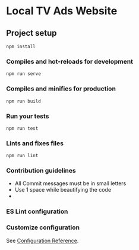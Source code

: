 # Local TV Ads Website

## Project setup
```
npm install
```

### Compiles and hot-reloads for development
```
npm run serve
```

### Compiles and minifies for production
```
npm run build
```

### Run your tests
```
npm run test
```

### Lints and fixes files
```
npm run lint
```

### Contribution guidelines
- All Commit messages must be in small letters
- Use 1 space while beautifying the code
- 

### ES Lint configuration


### Customize configuration
See [Configuration Reference](https://cli.vuejs.org/config/).

